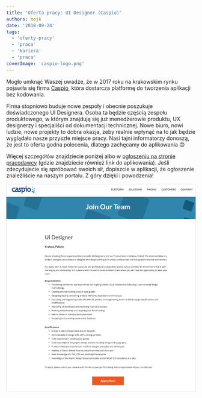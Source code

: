 ```yaml
---
title: 'Oferta pracy: UI Designer (Caspio)'
authors: mojk
date: '2018-09-24'
tags:
  - 'oferty-pracy'
  - 'praca'
  - 'kariera'
  - 'praca'
coverImage: 'caspio-logo.png'
---
```


Mogło umknąć Waszej uwadze, że w 2017 roku na krakowskim rynku pojawiła się
firma [Caspio](https://www.caspio.com/), która dostarcza platformę do tworzenia
aplikacji bez kodowania.

<!--truncate-->

Firma stopniowo buduje nowe zespoły i obecnie poszukuje doświadczonego UI
Designera. Osoba ta będzie częścią zespołu produktowego, w którym znajdują się
już menedżerowie produktu, UX designerzy i specjaliści od dokumentacji
technicznej. Nowe biuro, nowi ludzie, nowe projekty to dobra okazja, żeby
realnie wpłynąć na to jak będzie wyglądało nasze przyszłe miejsce pracy. Nasi
tajni informatorzy donoszą, że jest to oferta godna polecenia, dlatego zachęcamy
do aplikowania 😊

Więcej szczegółów znajdziecie poniżej albo
w [ogłoszeniu na stronie pracodawcy](https://www.caspio.com/job-position-details/?Position_ID=548&Job_Title=UI%20Designer) (gdzie
znajdziecie również link do aplikowania). Jeśli zdecydujecie się spróbować
swoich sił, dopiszcie w aplikacji, że ogłoszenie znaleźliście na naszym portalu.
Z góry dzięki i powodzenia!

[![](images/caspio-ui-designer.png)](http://techwriter.pl/wp-content/uploads/2018/09/caspio-ui-designer.png)
